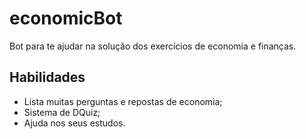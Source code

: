 # economicBot
Bot para te ajudar na solução dos exercícios de economia e finanças.

## Habilidades

* Lista muitas perguntas e repostas de economia;
* Sistema de DQuiz;
* Ajuda nos seus estudos.
